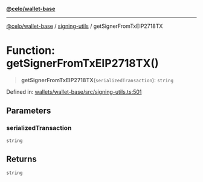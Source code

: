 [**@celo/wallet-base**](../../README.md)

***

[@celo/wallet-base](../../README.md) / [signing-utils](../README.md) / getSignerFromTxEIP2718TX

# Function: getSignerFromTxEIP2718TX()

> **getSignerFromTxEIP2718TX**(`serializedTransaction`): `string`

Defined in: [wallets/wallet-base/src/signing-utils.ts:501](https://github.com/celo-org/developer-tooling/blob/master/packages/sdk/wallets/wallet-base/src/signing-utils.ts#L501)

## Parameters

### serializedTransaction

`string`

## Returns

`string`
